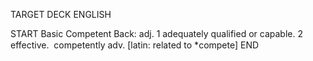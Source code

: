 TARGET DECK
ENGLISH

START
Basic
Competent
Back: adj. 1 adequately qualified or capable. 2 effective.  competently adv. [latin: related to *compete]
END
